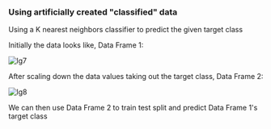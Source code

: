 ### Using artificially created "classified" data

Using a K nearest neighbors classifier to predict the given target class

Initially the data looks like, Data Frame 1:

![lg7](https://user-images.githubusercontent.com/60201899/88076240-d4b57600-cb47-11ea-95f9-014c5e684840.PNG)

After scaling down the data values taking out the target class, Data Frame 2:

![lg8](https://user-images.githubusercontent.com/60201899/88076317-ed259080-cb47-11ea-88e7-f7a0fe6ff8d7.PNG)

We can then use Data Frame 2 to train test split and predict Data Frame 1's target class



